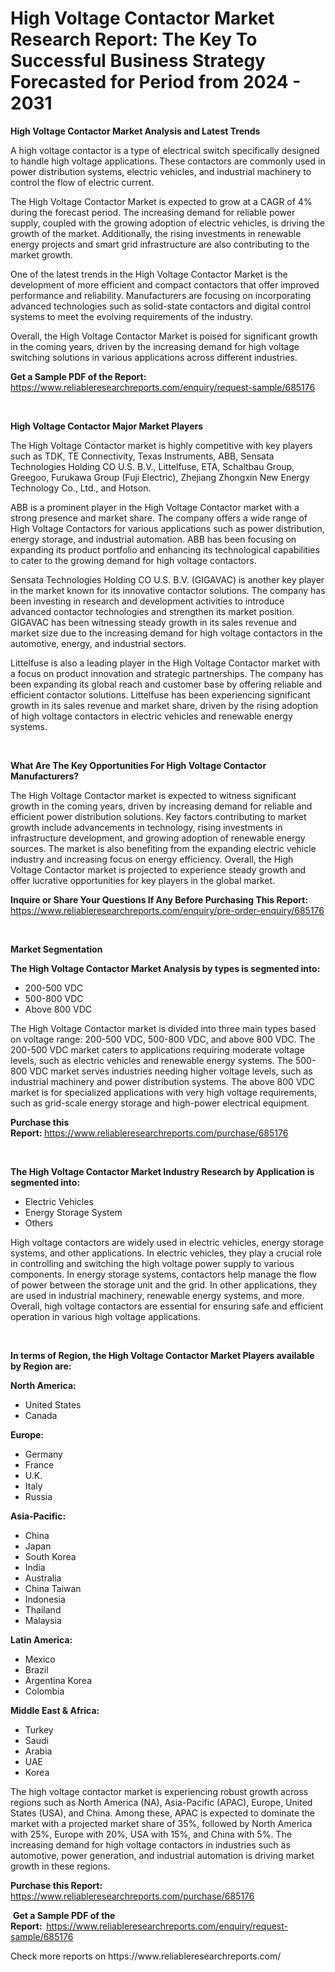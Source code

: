 <p><h1>High Voltage Contactor Market Research Report: The Key To Successful Business Strategy Forecasted for Period from 2024 - 2031</h1></p><p><strong>High Voltage Contactor Market Analysis and Latest Trends</strong></p>
<p><p>A high voltage contactor is a type of electrical switch specifically designed to handle high voltage applications. These contactors are commonly used in power distribution systems, electric vehicles, and industrial machinery to control the flow of electric current.</p><p>The High Voltage Contactor Market is expected to grow at a CAGR of 4% during the forecast period. The increasing demand for reliable power supply, coupled with the growing adoption of electric vehicles, is driving the growth of the market. Additionally, the rising investments in renewable energy projects and smart grid infrastructure are also contributing to the market growth.</p><p>One of the latest trends in the High Voltage Contactor Market is the development of more efficient and compact contactors that offer improved performance and reliability. Manufacturers are focusing on incorporating advanced technologies such as solid-state contactors and digital control systems to meet the evolving requirements of the industry.</p><p>Overall, the High Voltage Contactor Market is poised for significant growth in the coming years, driven by the increasing demand for high voltage switching solutions in various applications across different industries.</p></p>
<p><strong>Get a Sample PDF of the Report:&nbsp;</strong> <a href="https://www.reliableresearchreports.com/enquiry/request-sample/685176">https://www.reliableresearchreports.com/enquiry/request-sample/685176</a></p>
<p>&nbsp;</p>
<p><strong>High Voltage Contactor Major Market Players</strong></p>
<p><p>The High Voltage Contactor market is highly competitive with key players such as TDK, TE Connectivity, Texas Instruments, ABB, Sensata Technologies Holding CO U.S. B.V., Littelfuse, ETA, Schaltbau Group, Greegoo, Furukawa Group (Fuji Electric), Zhejiang Zhongxin New Energy Technology Co., Ltd., and Hotson.</p><p>ABB is a prominent player in the High Voltage Contactor market with a strong presence and market share. The company offers a wide range of High Voltage Contactors for various applications such as power distribution, energy storage, and industrial automation. ABB has been focusing on expanding its product portfolio and enhancing its technological capabilities to cater to the growing demand for high voltage contactors.</p><p>Sensata Technologies Holding CO U.S. B.V. (GIGAVAC) is another key player in the market known for its innovative contactor solutions. The company has been investing in research and development activities to introduce advanced contactor technologies and strengthen its market position. GIGAVAC has been witnessing steady growth in its sales revenue and market size due to the increasing demand for high voltage contactors in the automotive, energy, and industrial sectors.</p><p>Littelfuse is also a leading player in the High Voltage Contactor market with a focus on product innovation and strategic partnerships. The company has been expanding its global reach and customer base by offering reliable and efficient contactor solutions. Littelfuse has been experiencing significant growth in its sales revenue and market share, driven by the rising adoption of high voltage contactors in electric vehicles and renewable energy systems.</p></p>
<p>&nbsp;</p>
<p><strong>What Are The Key Opportunities For High Voltage Contactor Manufacturers?</strong></p>
<p><p>The High Voltage Contactor market is expected to witness significant growth in the coming years, driven by increasing demand for reliable and efficient power distribution solutions. Key factors contributing to market growth include advancements in technology, rising investments in infrastructure development, and growing adoption of renewable energy sources. The market is also benefiting from the expanding electric vehicle industry and increasing focus on energy efficiency. Overall, the High Voltage Contactor market is projected to experience steady growth and offer lucrative opportunities for key players in the global market.</p></p>
<p><strong>Inquire or Share Your Questions If Any Before Purchasing This Report:</strong> <a href="https://www.reliableresearchreports.com/enquiry/pre-order-enquiry/685176">https://www.reliableresearchreports.com/enquiry/pre-order-enquiry/685176</a></p>
<p>&nbsp;</p>
<p><strong>Market Segmentation</strong></p>
<p><strong>The High Voltage Contactor Market Analysis by types is segmented into:</strong></p>
<p><ul><li>200-500 VDC</li><li>500-800 VDC</li><li>Above 800 VDC</li></ul></p>
<p><p>The High Voltage Contactor market is divided into three main types based on voltage range: 200-500 VDC, 500-800 VDC, and above 800 VDC. The 200-500 VDC market caters to applications requiring moderate voltage levels, such as electric vehicles and renewable energy systems. The 500-800 VDC market serves industries needing higher voltage levels, such as industrial machinery and power distribution systems. The above 800 VDC market is for specialized applications with very high voltage requirements, such as grid-scale energy storage and high-power electrical equipment.</p></p>
<p><strong>Purchase this Report:&nbsp;</strong><a href="https://www.reliableresearchreports.com/purchase/685176">https://www.reliableresearchreports.com/purchase/685176</a></p>
<p>&nbsp;</p>
<p><strong>The High Voltage Contactor Market Industry Research by Application is segmented into:</strong></p>
<p><ul><li>Electric Vehicles</li><li>Energy Storage System</li><li>Others</li></ul></p>
<p><p>High voltage contactors are widely used in electric vehicles, energy storage systems, and other applications. In electric vehicles, they play a crucial role in controlling and switching the high voltage power supply to various components. In energy storage systems, contactors help manage the flow of power between the storage unit and the grid. In other applications, they are used in industrial machinery, renewable energy systems, and more. Overall, high voltage contactors are essential for ensuring safe and efficient operation in various high voltage applications.</p></p>
<p>&nbsp;</p>
<p><strong>In terms of Region, the High Voltage Contactor Market Players available by Region are:</strong></p>
<p>
    <p> <strong> North America: </strong>
        <ul>
            <li>United States</li>
            <li>Canada</li>
        </ul>
        </p> 
    <p> <strong> Europe: </strong>
        <ul>
            <li>Germany</li>
            <li>France</li>
            <li>U.K.</li>
            <li>Italy</li>
            <li>Russia</li>
        </ul>
        </p> 
    <p> <strong> Asia-Pacific: </strong>
        <ul>
            <li>China</li>
            <li>Japan</li>
            <li>South Korea</li>
            <li>India</li>
            <li>Australia</li>
            <li>China Taiwan</li>
            <li>Indonesia</li>
            <li>Thailand</li>
            <li>Malaysia</li>
        </ul>
        </p> 
    <p> <strong> Latin America: </strong>
        <ul>
            <li>Mexico</li>
            <li>Brazil</li>
            <li>Argentina Korea</li>
            <li>Colombia</li>
        </ul>
        </p> 
    <p> <strong> Middle East & Africa: </strong>
        <ul>
            <li>Turkey</li>
            <li>Saudi</li>
            <li>Arabia</li>
            <li>UAE</li>
            <li>Korea</li>
        </ul>
    </p>
    </p>
<p><p>The high voltage contactor market is experiencing robust growth across regions such as North America (NA), Asia-Pacific (APAC), Europe, United States (USA), and China. Among these, APAC is expected to dominate the market with a projected market share of 35%, followed by North America with 25%, Europe with 20%, USA with 15%, and China with 5%. The increasing demand for high voltage contactors in industries such as automotive, power generation, and industrial automation is driving market growth in these regions.</p></p>
<p><strong>Purchase this Report: </strong><a href="https://www.reliableresearchreports.com/purchase/685176">https://www.reliableresearchreports.com/purchase/685176</a></p>
<p>&nbsp;<strong>Get a Sample PDF of the Report:&nbsp;&nbsp;</strong><a href="https://www.reliableresearchreports.com/enquiry/request-sample/685176">https://www.reliableresearchreports.com/enquiry/request-sample/685176</a></p>
<p><strong></strong></p>
<p>Check more reports on https://www.reliableresearchreports.com/</p>